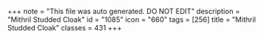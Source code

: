 +++
note = "This file was auto generated. DO NOT EDIT"
description = "Mithril Studded Cloak"
id = "1085"
icon = "660"
tags = [256]
title = "Mithril Studded Cloak"
classes = 431
+++
